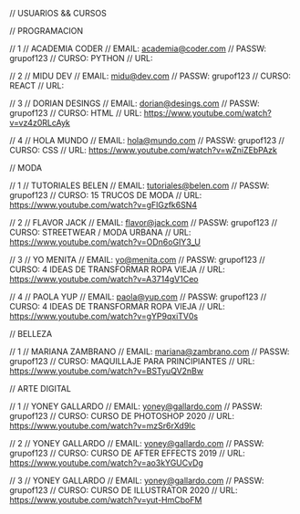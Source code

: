 // USUARIOS && CURSOS

// PROGRAMACION 

// 1
// ACADEMIA CODER 
// EMAIL: academia@coder.com
// PASSW: grupof123
// CURSO: PYTHON
// URL: 

// 2
// MIDU DEV
// EMAIL: midu@dev.com
// PASSW: grupof123
// CURSO: REACT
// URL:

// 3
// DORIAN DESINGS
// EMAIL: dorian@desings.com
// PASSW: grupof123
// CURSO: HTML
// URL: https://www.youtube.com/watch?v=vz4z0RLcAyk

// 4
// HOLA MUNDO
// EMAIL: hola@mundo.com
// PASSW: grupof123
// CURSO: CSS
// URL: https://www.youtube.com/watch?v=wZniZEbPAzk





// MODA

// 1
// TUTORIALES BELEN
// EMAIL: tutoriales@belen.com
// PASSW: grupof123
// CURSO: 15 TRUCOS DE MODA
// URL: https://www.youtube.com/watch?v=gFlGzfk6SN4

// 2
// FLAVOR JACK
// EMAIL: flavor@jack.com
// PASSW: grupof123
// CURSO: STREETWEAR / MODA URBANA
// URL: https://www.youtube.com/watch?v=ODn6oGIY3_U

// 3
// YO MENITA
// EMAIL: yo@menita.com
// PASSW: grupof123
// CURSO: 4 IDEAS DE TRANSFORMAR ROPA VIEJA
// URL: https://www.youtube.com/watch?v=A3714gV1Ceo

// 4
// PAOLA YUP
// EMAIL: paola@yup.com
// PASSW: grupof123
// CURSO: 4 IDEAS DE TRANSFORMAR ROPA VIEJA
// URL: https://www.youtube.com/watch?v=gYP9qxiTV0s




// BELLEZA

// 1
// MARIANA ZAMBRANO
// EMAIL: mariana@zambrano.com
// PASSW: grupof123
// CURSO: MAQUILLAJE PARA PRINCIPIANTES
// URL: https://www.youtube.com/watch?v=BSTyuQV2nBw






// ARTE DIGITAL 

// 1
// YONEY GALLARDO
// EMAIL: yoney@gallardo.com
// PASSW: grupof123
// CURSO: CURSO DE PHOTOSHOP 2020
// URL: https://www.youtube.com/watch?v=mzSr6rXd9lc

// 2
// YONEY GALLARDO
// EMAIL: yoney@gallardo.com
// PASSW: grupof123
// CURSO: CURSO DE AFTER EFFECTS 2019
// URL: https://www.youtube.com/watch?v=ao3kYGUCvDg

// 3
// YONEY GALLARDO
// EMAIL: yoney@gallardo.com
// PASSW: grupof123
// CURSO: CURSO DE ILLUSTRATOR 2020
// URL: https://www.youtube.com/watch?v=yut-HmCboFM
